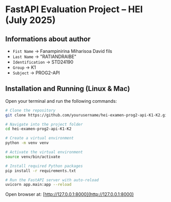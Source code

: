 # FastAPI Evaluation Project – HEI (July 2025)

## Informations about author

- `Fist Name` → Fanampinirina Miharisoa David fils
- `Last Name` → "RATIANDRAIBE"
- `Identification` → STD24190
- `Group` → K1
- `Subject` → PROG2-API


## Installation and Running (Linux & Mac)

Open your terminal and run the following commands:

```bash
# Clone the repository
git clone https://github.com/yourusername/hei-examen-prog2-api-K1-K2.git

# Navigate into the project folder
cd hei-examen-prog2-api-K1-K2

# Create a virtual environment
python -m venv venv

# Activate the virtual environment
source venv/bin/activate

# Install required Python packages
pip install -r requirements.txt

# Run the FastAPI server with auto-reload
uvicorn app.main:app --reload
```

Open browser at: [http://127.0.0.1:8000](http://127.0.0.1:8000)
